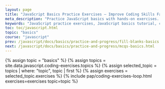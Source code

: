 ```yaml
---
layout: page
title: "JavaScript Basics Practice Exercises – Improve Coding Skills Fast"
meta_description: "Practice JavaScript basics with hands-on exercises. Strengthen your coding logic and build a strong foundation with real examples and tasks for beginners."
keywords: "JavaScript practice exercises, JavaScript basics tutorial, coding exercises for beginners, JavaScript beginner tasks, JavaScript logic practice, JavaScript hands-on practice, learn JavaScript by doing, JavaScript fundamentals, programming practice JavaScript, beginner JavaScript challenges"
toc: toc/javascript.html
topic: "basics"
course: "javascript"
prev: /javascript/docs/basics/practice-and-progress/fill-blanks-basics.html
next: /javascript/docs/basics/practice-and-progress/mcqs-basics.html
---
```


{% assign topic = "basics" %}
{% assign topics = site.data.javascript.coding-exercises.topics %}
{% assign selected_topic = topics | where: "topic", topic | first %}
{% assign exercises = selected_topic.exercises %}
{% include pap/coding-exercises-loop.html exercises=exercises topic=topic %}
